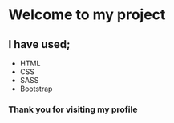 # Welcome to my project

## I have used;
- HTML
- CSS
- SASS
- Bootstrap

### Thank you for visiting my profile